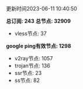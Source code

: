 更新时间2023-06-11 10:40:50

**总订阅: 243**
**总节点: 32909**
- vless节点: 37

**google ping有效节点: 1298**
- v2ray节点: 1057
- trojan节点: 136
- ssr节点: 23
- ss节点: 82
